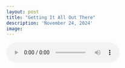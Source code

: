 ```yaml
---
layout: post
title: "Getting It All Out There"
description: 'November 24, 2024'
image:
---
```


<audio controls>
  <source src="assets/audio/fbc_2024-11-24_sermon.mp3" type="audio/mp3">
Your browser does not support the audio element.
</audio>
